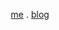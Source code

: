 <p align="center"
  <samp>
    <a href=">https://jpolivra-me.vercel.app/">me</a> .
    <a href=">https://jpolivra-me.vercel.app/">blog</a> 
  </samp>
</p>
